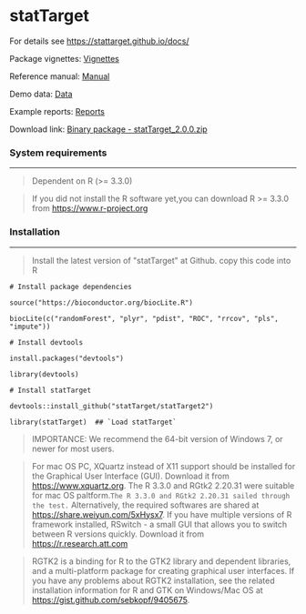 # statTarget 

For details see https://stattarget.github.io/docs/


Package vignettes: [Vignettes](https://stattarget.github.io/docs/my-new-doc/) 


Reference manual: [Manual](https://github.com/13479776/Picture/blob/master/statTarget-manual.pdf)


Demo data: [Data](https://stattarget.github.io/docs/demo/)


Example reports: [Reports](https://stattarget.github.io/docs/demo/)


Download link: [Binary package - statTarget_2.0.0.zip](https://github.com/13479776/Picture/raw/master/statTarget_2.0.0.zip)

### System requirements
--------------------------------------------------------------------

> Dependent on R (>= 3.3.0)

> If you did not install the R software yet,you can download R >= 3.3.0  from https://www.r-project.org



### Installation
--------------------------------------------------------------------
> Install the latest version of "statTarget" at Github. copy this code into R
    
    # Install package dependencies
    
    source("https://bioconductor.org/biocLite.R") 
    
    biocLite(c("randomForest", "plyr", "pdist", "ROC", "rrcov", "pls", "impute"))
    
    # Install devtools
    
    install.packages("devtools")
    
    library(devtools)
    
    # Install statTarget
    
    devtools::install_github("statTarget/statTarget2")
    
    library(statTarget)  ## `Load statTarget`
    
    
    
> IMPORTANCE: We recommend the 64-bit version of Windows 7, or newer for most users. 

> For mac OS PC,  XQuartz instead of X11 support should be installed for the Graphical User Interface (GUI). Download it from https://www.xquartz.org. The R 3.3.0 and RGtk2 2.20.31 were suitable for mac OS paltform.`The R 3.3.0 and RGtk2 2.20.31 sailed through the test.`  Alternatively, the required softwares are shared at https://share.weiyun.com/5xHysx7. If you have multiple versions of R framework installed, RSwitch - a small GUI that allows you to switch between R versions quickly. Download it from https://r.research.att.com

> RGTK2 is a binding for R to the GTK2 library and dependent libraries, and a multi-platform package for creating graphical user interfaces. If you have any problems about RGTK2 installation, see the related installation information for R and GTK on Windows/Mac OS at https://gist.github.com/sebkopf/9405675. 



